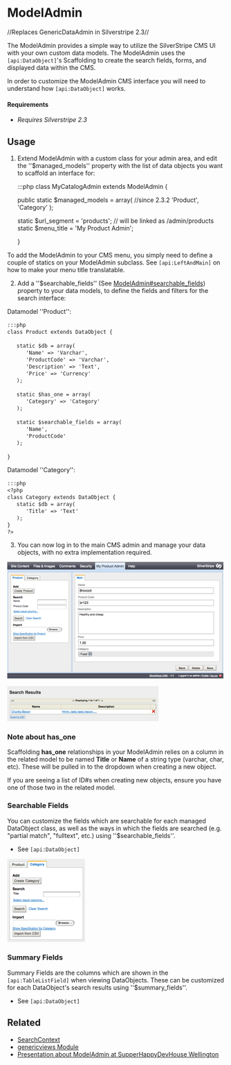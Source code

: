 # ModelAdmin

//Replaces GenericDataAdmin in Silverstripe 2.3//

The ModelAdmin provides a simple way to utilize the SilverStripe CMS UI with your own custom data models.  The
ModelAdmin uses the `[api:DataObject]`'s Scaffolding to create the search fields, forms, and displayed data within the
CMS. 

In order to customize the ModelAdmin CMS interface you will need to understand how  `[api:DataObject]` works.

#### Requirements

*  *Requires Silverstripe 2.3*

## Usage

1. Extend ModelAdmin with a custom class for your admin area, and edit the ''$managed_models'' property with the list of
data objects you want to scaffold an interface for:

	:::php
	class MyCatalogAdmin extends ModelAdmin {
	   
	  public static $managed_models = array(   //since 2.3.2
	      'Product',
	      'Category'
	   );
	
	  static $url_segment = 'products'; // will be linked as /admin/products
	  static $menu_title = 'My Product Admin';
	
	}


To add the ModelAdmin to your CMS menu, you simply need to define a couple of statics on your ModelAdmin subclass. See
`[api:LeftAndMain]` on how to make your menu title translatable.


2. Add a ''$searchable_fields'' (See [ModelAdmin#searchable_fields](ModelAdmin#searchable_fields)) property to your data
models, to define the fields and filters for the search interface:

Datamodel ''Product'':

	:::php
	class Product extends DataObject {
	
	   static $db = array(
	      'Name' => 'Varchar',
	      'ProductCode' => 'Varchar',
	      'Description' => 'Text',
	      'Price' => 'Currency'
	   );
	
	   static $has_one = array(
	      'Category' => 'Category'
	   );
	
	   static $searchable_fields = array(
	      'Name',
	      'ProductCode' 
	   );
	
	}


Datamodel ''Category'':

	:::php
	<?php
	class Category extends DataObject {
	   static $db = array(
	      'Title' => 'Text'
	   );
	}
	?>


3. You can now log in to the main CMS admin and manage your data objects, with no extra implementation required.

![](images/modeladmin_edit.png)

![](images/modeladmin_results.png)
### Note about has_one

Scaffolding **has_one** relationships in your ModelAdmin relies on a column in the related model to be named **Title**
or **Name** of a string type (varchar, char, etc).  These will be pulled in to the dropdown when creating a new object.

If you are seeing a list of ID#s when creating new objects, ensure you have one of those two in the related model.

### Searchable Fields

You can customize the fields which are searchable for each managed DataObject class, as well as the ways in which the
fields are searched (e.g. "partial match", "fulltext", etc.) using ''$searchable_fields''.

   * See `[api:DataObject]`

![](images/modeladmin_search.png)

### Summary Fields

Summary Fields are the columns which are shown in the `[api:TableListField]` when viewing DataObjects.  These can be
customized for each DataObject's search results using ''$summary_fields''.

   * See `[api:DataObject]`

## Related

*  [SearchContext](SearchContext)
*  [genericviews Module](modules/genericviews)
*  [Presentation about ModelAdmin at SupperHappyDevHouse
Wellington](http://www.slideshare.net/chillu/modeladmin-in-silverstripe-23)

